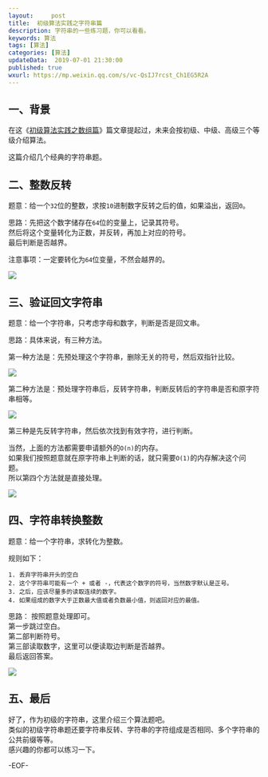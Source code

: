 ```yaml
---   
layout:     post  
title:  初级算法实践之字符串篇  
description: 字符串的一些练习题，你可以看看。  
keywords: 算法  
tags: [算法]    
categories: [算法]  
updateData:  2019-07-01 21:30:00  
published: true  
wxurl: https://mp.weixin.qq.com/s/vc-QsIJ7rcst_Ch1EG5R2A  
---  
```



## 一、背景  


在这《[初级算法实践之数组篇](https://mp.weixin.qq.com/s/vc-QsIJ7rcst_Ch1EG5R2A)》篇文章提起过，未来会按初级、中级、高级三个等级介绍算法。  


这篇介绍几个经典的字符串题。  


## 二、整数反转  


题意：给一个`32`位的整数，求按`10`进制数字反转之后的值，如果溢出，返回`0`。  


思路：先把这个数字储存在`64`位的变量上，记录其符号。  
然后将这个变量转化为正数，并反转，再加上对应的符号。  
最后判断是否越界。  


注意事项：一定要转化为`64`位变量，不然会越界的。  


![](//res2019.tiankonguse.com/images/2019/07/01/001.png)


## 三、验证回文字符串  


题意：给一个字符串，只考虑字母和数字，判断是否是回文串。  


思路：具体来说，有三种方法。  


第一种方法是：先预处理这个字符串，删除无关的符号，然后双指针比较。  


![](//res2019.tiankonguse.com/images/2019/07/01/002.png)


第二种方法是：预处理字符串后，反转字符串，判断反转后的字符串是否和原字符串相等。  


![](//res2019.tiankonguse.com/images/2019/07/01/003.png)


第三种是先反转字符串，然后依次找到有效字符，进行判断。  


当然，上面的方法都需要申请额外的`O(n)`的内存。  
如果我们按照题意就在原字符串上判断的话，就只需要`O(1)`的内存解决这个问题。  
所以第四个方法就是直接处理。  

 
![](//res2019.tiankonguse.com/images/2019/07/01/004.png)


## 四、字符串转换整数  


题意：给一个字符串，求转化为整数。  


规则如下：  

```
1. 丢弃字符串开头的空白  
2. 这个字符串可能有一个 + 或者 -，代表这个数字的符号，当然数字默认是正号。  
3. 之后，应该尽量多的读取连续的数字。  
4. 如果组成的数字大于正数最大值或者负数最小值，则返回对应的最值。  
```


思路： 按照题意处理即可。  
第一步跳过空白。  
第二部判断符号。  
第三部读取数字，这里可以便读取边判断是否越界。  
最后返回答案。  


![](//res2019.tiankonguse.com/images/2019/07/01/005.png)



## 五、最后  


好了，作为初级的字符串，这里介绍三个算法题吧。  
类似的初级字符串题还要字符串反转、字符串的字符组成是否相同、多个字符串的公共前缀等等。  
感兴趣的你都可以练习一下。  



-EOF-  

